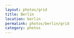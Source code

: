 ```yaml
---
layout: photos/grid
title: Berlín
location: berlin
permalink: photos/berlin/grid
category: photos
---
```

